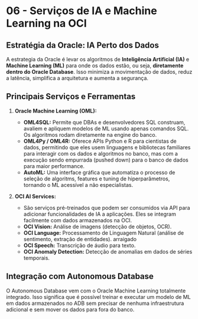 # 06 - Serviços de IA e Machine Learning na OCI

## Estratégia da Oracle: IA Perto dos Dados

A estrategia da Oracle é levar os algoritmos de **Inteligência Artificial (IA)** e **Machine Learning (ML)** para onde os dados estão, ou seja, **diretamente dentro do Oracle Database**. Isso minimiza a movimentação de dados, reduz a latência, simplifica a arquitetura e aumenta a segurança.

## Principais Serviços e Ferramentas

1.  **Oracle Machine Learning (OML):**
    - **OML4SQL:** Permite que DBAs e desenvolvedores SQL construam, avaliem e apliquem modelos de ML usando apenas comandos SQL. Os algoritmos rodam diretamente na engine do banco.
    - **OML4Py / OML4R:** Oferece APIs Python e R para cientistas de dados, permitindo que eles usem linguagens e bibliotecas familiares para interagir com os dados e algoritmos no banco, mas com a execução sendo empurrada (pushed down) para o banco de dados para maior performance.
    - **AutoML:** Uma interface gráfica que automatiza o processo de seleção de algoritms, features e tuning de hiperparâmetros, tornando o ML acessível a não especialistas.

2.  **OCI AI Services:**
    - São serviços pré-treinados que podem ser consumidos via API para adicionar funcionalidades de IA a aplicações. Eles se integram facilmente com dados armazenados na OCI.
    - **OCI Vision:** Análise de imagens (detecção de objetos, OCR).
    - **OCI Language:** Processamento de Linguagem Natural (análise de sentimento, extração de entidades).
    arraigado
    - **OCI Speech:** Transcrição de áudio para texto.
    - **OCI Anomaly Detection:** Detecção de anomalias em dados de séries temporais.

## Integração com Autonomous Database

O Autonomous Database vem com o Oracle Machine Learning totalmente integrado. Isso significa que é possível treinar e executar um modelo de ML em dados armazenados no ADB sem precisar de nenhuma infraestrutura adicional e sem mover os dados para fora do banco.
